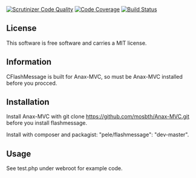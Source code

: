 [![Scrutinizer Code Quality](https://scrutinizer-ci.com/g/perlennartsson95/flashmessage/badges/quality-score.png?b=master)](https://scrutinizer-ci.com/g/perlennartsson95/flashmessage/?branch=master)
[![Code Coverage](https://scrutinizer-ci.com/g/perlennartsson95/flashmessage/badges/coverage.png?b=master)](https://scrutinizer-ci.com/g/perlennartsson95/flashmessage/?branch=master)
[![Build Status](https://scrutinizer-ci.com/g/perlennartsson95/flashmessage/badges/build.png?b=master)](https://scrutinizer-ci.com/g/perlennartsson95/flashmessage/build-status/master)

License
-----------------------
This software is free software and carries a MIT license.


Information
-----------------------
CFlashMessage is built for Anax-MVC, so must be Anax-MVC installed before you procced.

Installation
-----------------------
Install Anax-MVC with git clone https://github.com/mosbth/Anax-MVC.git before you install flashmessage.

Install with composer and packagist: "pele/flashmessage": "dev-master".

Usage
-----------------------
See test.php under webroot for example code.
